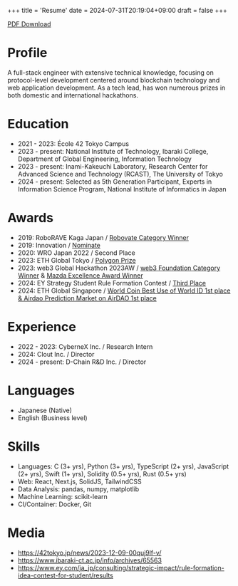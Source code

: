 +++
title = 'Resume'
date = 2024-07-31T20:19:04+09:00
draft = false
+++

[PDF Download](/maobushi's_resume.pdf)

# Profile

A full-stack engineer with extensive technical knowledge, focusing on protocol-level development centered around blockchain technology and web application development. As a tech lead, has won numerous prizes in both domestic and international hackathons.

# Education

- 2021 - 2023: École 42 Tokyo Campus
- 2023 - present: National Institute of Technology, Ibaraki College, Department of Global Engineering, Information Technology
- 2023 - present: Inami-Kakeuchi Laboratory, Research Center for Advanced Science and Technology (RCAST), The University of Tokyo
- 2024 - present: Selected as 5th Generation Participant, Experts in Information Science Program, National Institute of Informatics in Japan

# Awards

- 2019: RoboRAVE Kaga Japan / [Robovate Category Winner](https://www.roborave-kaga.com/result-2019/)
- 2019: Innovation / [Nominate](https://www.inno.go.jp/result/2019/generation/nominate/)
- 2020: WRO Japan 2022 / Second Place
- 2023: ETH Global Tokyo / [Polygon Prize](https://ethglobal.com/showcase/chatgroupwallet-dvv0y)
- 2023: web3 Global Hackathon 2023AW / [web3 Foundation Category Winner](https://github.com/maobushi/CarbonMobilityLedger) & [Mazda Excellence Award Winner](https://github.com/wasabijiro/enn-drive)
- 2024: EY Strategy Student Rule Formation Contest / [Third Place](https://www.ey.com/ja_jp/consulting/strategic-impact/rule-formation-idea-contest-for-student/results)
- 2024: ETH Global Singapore / [World Coin Best Use of World ID 1st place & Airdao Prediction Market on AirDAO 1st place](https://ethglobal.com/showcase/trendmarket-kummv)

# Experience

- 2022 - 2023: CyberneX Inc. / Research Intern
- 2024: Clout Inc. / Director
- 2024 - present: D-Chain R&D Inc. / Director

# Languages

- Japanese (Native)
- English (Business level)

# Skills

- Languages: C (3+ yrs), Python (3+ yrs), TypeScript (2+ yrs), JavaScript (2+ yrs), Swift (1+ yrs), Solidity (0.5+ yrs), Rust (0.5+ yrs)
- Web: React, Next.js, SolidJS, TailwindCSS
- Data Analysis: pandas, numpy, matplotlib
- Machine Learning: scikit-learn
- CI/Container: Docker, Git

# Media

- https://42tokyo.jp/news/2023-12-09-00quj9lf-v/
- https://www.ibaraki-ct.ac.jp/info/archives/65563
- https://www.ey.com/ja_jp/consulting/strategic-impact/rule-formation-idea-contest-for-student/results
